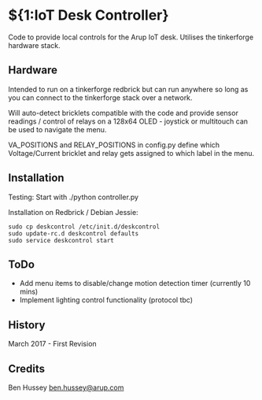 # ${1:IoT Desk Controller}
Code to provide local controls for the Arup IoT desk. Utilises the tinkerforge hardware stack.

## Hardware
Intended to run on a tinkerforge redbrick but can run anywhere so long as you can connect to the tinkerforge stack over a network.

Will auto-detect bricklets compatible with the code and provide sensor readings / control of relays on a 128x64 OLED - joystick or multitouch can be used to navigate the menu.

VA_POSITIONS and RELAY_POSITIONS in config.py define which Voltage/Current bricklet and relay gets assigned to which label in the menu.

## Installation
Testing:
Start with ./python controller.py

Installation on Redbrick / Debian Jessie:
```
sudo cp deskcontrol /etc/init.d/deskcontrol
sudo update-rc.d deskcontrol defaults
sudo service deskcontrol start
```

## ToDo
* Add menu items to disable/change motion detection timer (currently 10 mins)
* Implement lighting control functionality (protocol tbc)

## History
March 2017 - First Revision
## Credits
Ben Hussey <ben.hussey@arup.com>
